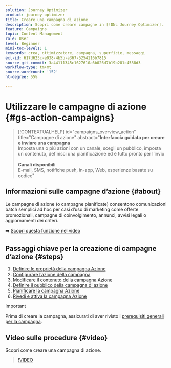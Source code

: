 ```yaml
---
solution: Journey Optimizer
product: journey optimizer
title: Creare una campagna di azione
description: Scopri come creare campagne in [!DNL Journey Optimizer].
feature: Campaigns
topic: Content Management
role: User
level: Beginner
mini-toc-levels: 1
keywords: crea, ottimizzatore, campagna, superficie, messaggi
exl-id: 617d623c-e038-4b5b-a367-5254116b7815
source-git-commit: 3a44111345c1627610a6b026d7b19b281c4538d3
workflow-type: tm+mt
source-wordcount: '152'
ht-degree: 55%

---
```



# Utilizzare le campagne di azione {#gs-action-campaigns}

>[!CONTEXTUALHELP]
>id="campaigns_overview_action"
>title="Campagne di azione"
>abstract="**Interfaccia guidata per creare e inviare una campagna**<br/> Imposta una o più azioni con un canale, scegli un pubblico, imposta un contenuto, definisci una pianificazione ed è tutto pronto per l’invio <br/><br/>**Canali disponibili**<br/> E-mail, SMS, notifiche push, in-app, Web, esperienze basate su codice"

## Informazioni sulle campagne d’azione {#about}

Le campagne di azione (o campagne pianificate) consentono comunicazioni batch semplici ad hoc per casi d’uso di marketing come offerte promozionali, campagne di coinvolgimento, annunci, avvisi legali o aggiornamenti dei criteri.

➡️ [Scopri questa funzione nel video](#video)

## Passaggi chiave per la creazione di campagne d’azione {#steps}

1. [Definire le proprietà della campagna Azione](campaign-properties.md)
1. [Configurare l’azione della campagna](campaign-action.md)
1. [Modificare il contenuto della campagna Azione](campaign-content.md)
1. [Definire il pubblico della campagna di azione](campaign-audience.md)
1. [Pianificare la campagna Azione](campaign-schedule.md)
1. [Rivedi e attiva la campagna Azione](review-activate-campaign.md)

>[!IMPORTANT]
>
>Prima di creare la campagna, assicurati di aver rivisto i [prerequisiti generali per la campagna](../campaigns/get-started-with-campaigns.md#prerequisites).

## Video sulle procedure {#video}

Scopri come creare una campagna di azione.

>[!VIDEO](https://video.tv.adobe.com/v/346680?quality=12)
